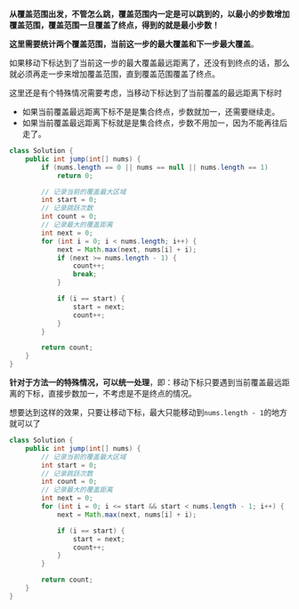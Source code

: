 **从覆盖范围出发，不管怎么跳，覆盖范围内一定是可以跳到的，以最小的步数增加覆盖范围，覆盖范围一旦覆盖了终点，得到的就是最小步数！**

**这里需要统计两个覆盖范围，当前这一步的最大覆盖和下一步最大覆盖**。

如果移动下标达到了当前这一步的最大覆盖最远距离了，还没有到终点的话，那么就必须再走一步来增加覆盖范围，直到覆盖范围覆盖了终点。



这里还是有个特殊情况需要考虑，当移动下标达到了当前覆盖的最远距离下标时

- 如果当前覆盖最远距离下标不是是集合终点，步数就加一，还需要继续走。
- 如果当前覆盖最远距离下标就是是集合终点，步数不用加一，因为不能再往后走了。

```java
class Solution {
    public int jump(int[] nums) {
        if (nums.length == 0 || nums == null || nums.length == 1)
            return 0;

        // 记录当前的覆盖最大区域
        int start = 0;
        // 记录跳跃次数
        int count = 0;
        // 记录最大的覆盖距离
        int next = 0;
        for (int i = 0; i < nums.length; i++) {
            next = Math.max(next, nums[i] + i);
            if (next >= nums.length - 1) {
                count++;
                break;
            }

            if (i == start) {
                start = next;
                count++;
            }
        }

        return count;
    }
}
```

**针对于方法一的特殊情况，可以统一处理**，即：移动下标只要遇到当前覆盖最远距离的下标，直接步数加一，不考虑是不是终点的情况。

想要达到这样的效果，只要让移动下标，最大只能移动到`nums.length - 1`的地方就可以了

```java
class Solution {
    public int jump(int[] nums) {
        // 记录当前的覆盖最大区域
        int start = 0;
        // 记录跳跃次数
        int count = 0;
        // 记录最大的覆盖距离
        int next = 0;
        for (int i = 0; i <= start && start < nums.length - 1; i++) {
            next = Math.max(next, nums[i] + i);

            if (i == start) {
                start = next;
                count++;
            }
        }

        return count;
    }
}
```

